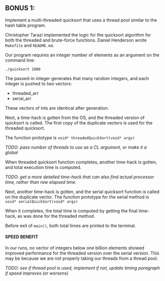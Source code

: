 BONUS 1:
-------

Implement a multi-threaded quicksort that uses a thread pool similar to the hash table program.

Christopher Tarazi implemented the logic for the quicksort algorithm for both the threaded and brute-force functions.
Daniel Henderson wrote `Makefile` and `README.md`. 

Our program requires an integer number of elements as an argument on the command line:

`./quicksort 1000`

The passed-in integer generates that many random integers, and each integer is pushed to two vectors:

* threaded_arr
* serial_arr

These vectors of ints are identical after generation.

Next, a time-hack is gotten from the OS, and the threaded version of quicksort is called.
The first copy of the duplicate vectors is used for the threaded quicksort.

The function prototype is
`void* threadedQuickSort(void* args)`

_TODO: pass number of threads to use as a CL argument, or make it a global_

When threaded quicksort function completes, another time-hack is gotten, and total execution time is computed.

_TODO: get a more detailed time-hack that can also find actual processor time, rather than raw elapsed time._

Next, another time-hack is gotten, and the serial quicksort function is called on the duplicate vector.
The function prototype for the serial method is
`void* serialQuickSort(void* args)`

When it completes, the total time is computed by getting the final time-hack, as was done for the threaded method.

Before exit of `main()`, both total times are printed to the terminal.

#### SPEED BENEFIT

In our runs, no vector of integers below one billion elements showed improved performance for the threaded version over the serial version.
This may be because we are not properly taking our threads from a thread pool. 

_TODO: see if thread pool is used, implement if not, update timing paragraph if speed improves (or worsens)_